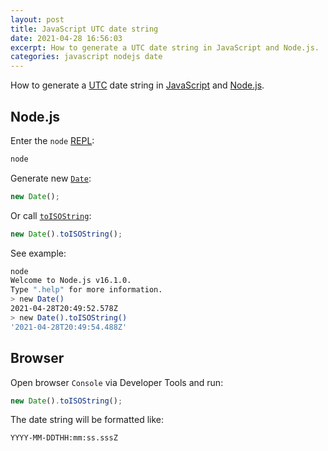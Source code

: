 ```yaml
---
layout: post
title: JavaScript UTC date string
date: 2021-04-28 16:56:03
excerpt: How to generate a UTC date string in JavaScript and Node.js.
categories: javascript nodejs date
---
```


How to generate a [UTC](https://wikipedia.org/wiki/Coordinated_Universal_Time) date string in [JavaScript](https://wikipedia.org/wiki/JavaScript) and [Node.js](https://nodejs.org/).

## Node.js

Enter the `node` [REPL](https://nodejs.org/api/repl.html):

```sh
node
```

Generate new [`Date`](https://developer.mozilla.org/docs/Web/JavaScript/Reference/Global_Objects/Date):

```js
new Date();
```

Or call [`toISOString`](https://developer.mozilla.org/docs/Web/JavaScript/Reference/Global_Objects/Date/toISOString):

```js
new Date().toISOString();
```

See example:

```sh
node
Welcome to Node.js v16.1.0.
Type ".help" for more information.
> new Date()
2021-04-28T20:49:52.578Z
> new Date().toISOString()
'2021-04-28T20:49:54.488Z'
```

## Browser

Open browser `Console` via Developer Tools and run:

```js
new Date().toISOString();
```

The date string will be formatted like:

```
YYYY-MM-DDTHH:mm:ss.sssZ
```
